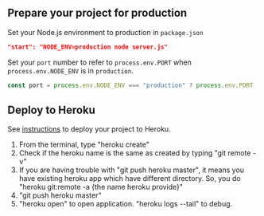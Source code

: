 ## Prepare your project for production

Set your Node.js environment to production in `package.json`

```json
"start": "NODE_ENV=production node server.js"
```

Set your `port` number to refer to `process.env.PORT` when `process.env.NODE_ENV` is in `production`.

```js
const port = process.env.NODE_ENV === "production" ? process.env.PORT : 8080;
```

## Deploy to Heroku

See [instructions](https://devcenter.heroku.com/articles/git) to deploy your project to Heroku.

1. From the terminal, type "heroku create"
2. Check if the heroku name is the same as created by typing "git remote -v"
3. If you are having trouble with "git push heroku master", it means you have existing heroku app which have different directory. So, you do "heroku git:remote -a {the name heroku provide}"
4. "git push heroku master"
5. "heroku open" to open application. "heroku logs --tail" to debug.
